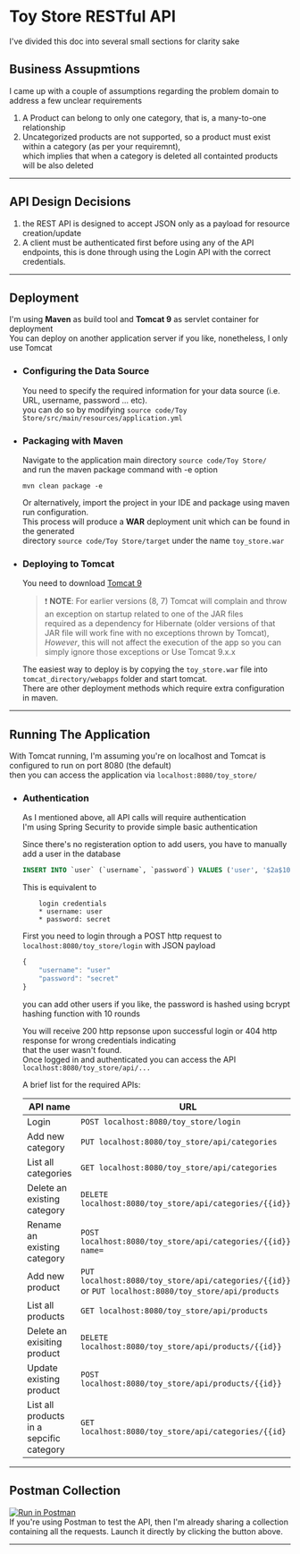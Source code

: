 # Toy Store RESTful API
I've divided this doc into several small sections for clarity sake

## __Business Assupmtions__
I came up with a couple of assumptions regarding the problem domain to address a few unclear requirements
1. A Product can belong to only one category, that is, a many-to-one relationship
2. Uncategorized products are not supported, so a product must exist within a category (as per your requiremnt),  
which implies that when a category is deleted all containted products will be also deleted

---

## __API Design Decisions__
1. the REST API is designed to accept JSON only as a payload for resource creation/update
2. A client must be authenticated first before using any of the API endpoints, this is done through 
using the Login API with the correct credentials.

---

## __Deployment__
I'm using __Maven__ as build tool and __Tomcat 9__ as servlet container for deployment  
You can deploy on another application server if you like, nonetheless, I only use Tomcat 
* ### __Configuring the Data Source__
    You need to specify the required information for your data source (i.e. URL, username, password ... etc).  
    you can do so by modifying `source code/Toy Store/src/main/resources/application.yml`

* ### __Packaging with Maven__
    Navigate to the application main directory `source code/Toy Store/`  
    and run the maven package command with -e option
    ```Shell
    mvn clean package -e
    ``` 
    Or alternatively, import the project in your IDE and package using maven run configuration.  
    This process will produce a __WAR__ deployment unit which can be found in the generated  
    directory `source code/Toy Store/target` under the name `toy_store.war`


* ### __Deploying to Tomcat__
    You need to download [Tomcat 9](https://tomcat.apache.org/download-90.cgi)  
    > ❗️ __NOTE__: For earlier versions (8, 7) Tomcat will complain and throw an exception on startup related to one of the JAR files  
    required as a dependency for Hibernate (older versions of that JAR file  will work fine with no exceptions thrown by Tomcat),  
    *However*, this will not affect the execution of the app so you can simply ignore those exceptions or Use Tomcat 9.x.x 

    The easiest way to deploy is by copying the `toy_store.war` file into `tomcat_directory/webapps` folder
    and start tomcat.  
    There are other deployment methods which require extra configuration in maven.

---
## __Running The Application__
With Tomcat running, I'm assuming you're on localhost and Tomcat is configured to run on port 8080 (the default)  
then you can access the application via `localhost:8080/toy_store/`

* ### __Authentication__
    As I mentioned above, all API calls will require authentication  
    I'm using Spring Security to provide simple basic authentication

    Since there's no registeration option to add users, you have to manually add a user in the database
    ```SQL
    INSERT INTO `user` (`username`, `password`) VALUES ('user', '$2a$10$a8r484Ht4fOSYUbVR3mZZOlMOEJu17PuRakkCBz07dSxrWifU.krK');
    ```
    This is equivalent to
    ```
        login credentials  
        * username: user  
        * password: secret
    ```
    First you need to login through a POST http request to  `localhost:8080/toy_store/login` with JSON payload
    ```javascript
    {
        "username": "user"
        "password": "secret"
    }
    ```
    you can add other users if you like, the password is hashed using bcrypt hashing function with 10 rounds  
      
    You will receive 200 http repsonse upon successful login or 404 http response for wrong credentials indicating  
    that the user wasn't found.  
    Once logged in and authenticated you can access the API `localhost:8080/toy_store/api/...`  
      
    A brief list for the required APIs:  

    API name | URL
    --- | --- 
    Login | `POST localhost:8080/toy_store/login`
    Add new category | `PUT localhost:8080/toy_store/api/categories`
    List all categories | `GET localhost:8080/toy_store/api/categories`
    Delete an existing category | `DELETE localhost:8080/toy_store/api/categories/{{id}}`
    Rename an existing category | `POST localhost:8080/toy_store/api/categories/{{id}}?name=`
    Add new product | `PUT localhost:8080/toy_store/api/categories/{{id}}`<br>or `PUT localhost:8080/toy_store/api/products`
    List all products | `GET localhost:8080/toy_store/api/products`
    Delete an exisiting product | `DELETE localhost:8080/toy_store/api/products/{{id}}`
    Update existing product | `POST localhost:8080/toy_store/api/products/{{id}}`
    List all products in a sepcific category | `GET localhost:8080/toy_store/api/categories/{{id}`


---
## __Postman Collection__ 
[![Run in Postman](https://run.pstmn.io/button.svg)](https://app.getpostman.com/run-collection/55851a7302a2a4ea8598)  
If you're using Postman to test the API, then I'm already sharing a collection containing all the requests. Launch it directly by clicking the button above.

---


